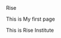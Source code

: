 <html>
  <head>
    <tittle> Rise</tittle>
  </head>
  <body>
    <p> This is My first page</p>
    <p> This is Rise Institute</P>
  </body>
</html>
